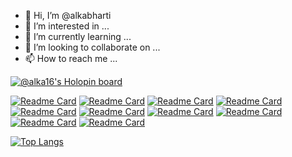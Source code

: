 - 👋 Hi, I’m @alkabharti
- 👀 I’m interested in ...
- 🌱 I’m currently learning ...
- 💞️ I’m looking to collaborate on ...
- 📫 How to reach me ...

<!---
alkabharti/alkabharti is a ✨ special ✨ repository because its `README.md` (this file) appears on your GitHub profile.
You can click the Preview link to take a look at your changes.
--->

[![@alka16's Holopin board](https://holopin.me/alka16)](https://holopin.io/@alka16)


[![Readme Card](https://github-readme-stats.vercel.app/api/pin/?username=alkabharti&repo=Arrays)](https://github.com/alkabharti/github-readme-stats)
[![Readme Card](https://github-readme-stats.vercel.app/api/pin/?username=alkabharti&repo=Strings)](https://github.com/alkabharti/github-readme-stats)
[![Readme Card](https://github-readme-stats.vercel.app/api/pin/?username=alkabharti&repo=LinkedList)](https://github.com/alkabharti/github-readme-stats)
[![Readme Card](https://github-readme-stats.vercel.app/api/pin/?username=alkabharti&repo=Stack-and-Queue)](https://github.com/alkabharti/github-readme-stats)
[![Readme Card](https://github-readme-stats.vercel.app/api/pin/?username=alkabharti&repo=Trees)](https://github.com/alkabharti/github-readme-stats)
[![Readme Card](https://github-readme-stats.vercel.app/api/pin/?username=alkabharti&repo=Hashing)](https://github.com/alkabharti/github-readme-stats)
[![Readme Card](https://github-readme-stats.vercel.app/api/pin/?username=alkabharti&repo=Recursion-and-Backtracking)](https://github.com/alkabharti/github-readme-stats)
[![Readme Card](https://github-readme-stats.vercel.app/api/pin/?username=alkabharti&repo=Dynamic-Programming)](https://github.com/alkabharti/github-readme-stats)
[![Readme Card](https://github-readme-stats.vercel.app/api/pin/?username=alkabharti&repo=Divide-and-Conquer)](https://github.com/alkabharti/github-readme-stats)
[![Readme Card](https://github-readme-stats.vercel.app/api/pin/?username=alkabharti&repo=Graph)](https://github.com/alkabharti/github-readme-stats)


[![Top Langs](https://github-readme-stats.vercel.app/api/top-langs/?username=alkabharti)](https://github.com/alkabharti/github-readme-stats)

